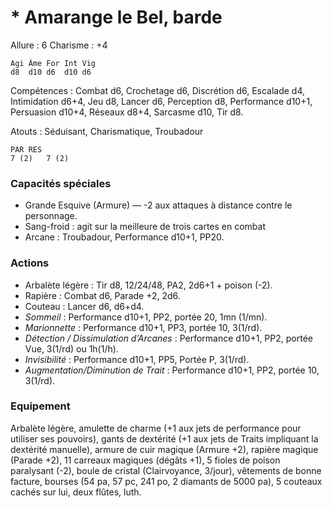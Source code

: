 
# * Amarange le Bel, barde

Allure : 6
Charisme : +4

	Agi	Âme	For	Int	Vig
	d8	d10	d6	d10	d6

Compétences : Combat d6, Crochetage d6, Discrétion d6, Escalade d4, Intimidation d6+4, Jeu d8, Lancer d6, Perception d8, Performance d10+1, Persuasion d10+4, Réseaux d8+4, Sarcasme d10, Tir d8.

Atouts : Séduisant, Charismatique, Troubadour

	PAR	RES
	7 (2)   7 (2)

### Capacités spéciales
- Grande Esquive (Armure) — -2 aux attaques à distance contre le personnage.
- Sang-froid : agit sur la meilleure de trois cartes en combat
- Arcane : Troubadour, Performance d10+1, PP20.

### Actions
- Arbalète légère : Tir d8, 12/24/48, PA2, 2d6+1 + poison (-2).
- Rapière : Combat d6, Parade +2, 2d6.
- Couteau : Lancer d6, d6+d4.
- _Sommeil_ : Performance d10+1, PP2, portée 20, 1mn (1/mn).
- _Marionnette_ : Performance d10+1, PP3, portée 10, 3(1/rd).
- _Détection / Dissimulation d’Arcanes_ : Performance d10+1, PP2, portée Vue, 3(1/rd) ou 1h(1/h).
- _Invisibilité_ : Performance d10+1, PP5, Portée P, 3(1/rd).
- _Augmentation/Diminution de Trait_ : Performance d10+1, PP2, portée 10, 3(1/rd).

### Equipement
Arbalète légère, amulette de charme (+1 aux jets de performance pour utiliser ses pouvoirs), gants de dextérité (+1 aux jets de Traits impliquant la dextérité manuelle), armure de cuir magique (Armure +2), rapière magique (Parade +2), 11 carreaux magiques (dégâts +1), 5 fioles de poison paralysant (-2), boule de cristal (Clairvoyance, 3/jour), vêtements de bonne facture, bourses (54 pa, 57 pc, 241 po, 2 diamants de 5000 pa), 5 couteaux cachés sur lui, deux flûtes, luth.
